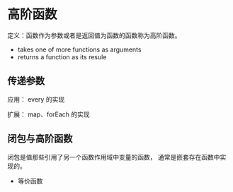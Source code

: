 # 高阶函数

定义：函数作为参数或者是返回值为函数的函数称为高阶函数。

- takes one of more functions as arguments
- returns a function as its resule

## 传递参数

应用： every 的实现

扩展： map、forEach 的实现

## 闭包与高阶函数

闭包是值那些引用了另一个函数作用域中变量的函数， 通常是嵌套存在函数中实现的。

- 等价函数
